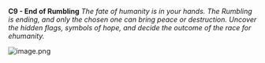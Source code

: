 **C9 - End of Rumbling**
*The fate of humanity is in your hands. The Rumbling is ending, and only the chosen one can bring peace or destruction. Uncover the hidden flags, symbols of hope, and decide the outcome of the race for ehumanity.*

![image.png](images/esasimage.png)
